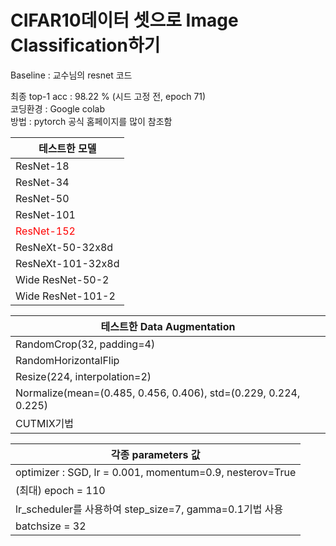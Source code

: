 # CIFAR10데이터 셋으로 Image Classification하기

Baseline : 교수님의 resnet 코드<br/>

최종 top-1 acc : 98.22 % (시드 고정 전, epoch 71)<br/>
코딩환경 : Google colab<br/>
방법 : pytorch 공식 홈페이지를 많이 참조함<br/>

|테스트한 모델|
|------|
|ResNet-18|
|ResNet-34|
|ResNet-50|
|ResNet-101|
|<span style="color:red">ResNet-152</span>|
|ResNeXt-50-32x8d|
|ResNeXt-101-32x8d|
|Wide ResNet-50-2|
|Wide ResNet-101-2|

|테스트한 Data Augmentation|
|------|
|RandomCrop(32, padding=4)|
|RandomHorizontalFlip|
|Resize(224, interpolation=2)|
|Normalize(mean=(0.485, 0.456, 0.406), std=(0.229, 0.224, 0.225)|
|CUTMIX기법|

|각종 parameters 값|
|------|
|optimizer : SGD, lr = 0.001, momentum=0.9, nesterov=True|
| (최대) epoch = 110 |
|lr_scheduler를 사용하여 step_size=7, gamma=0.1기법 사용|
|batchsize = 32|

